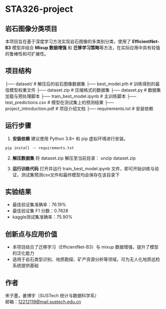 # STA326-project
## 岩石图像分类项目
本项目旨在基于深度学习方法实现岩石图像的多类别分类，使用了 **EfficientNet-B3** 模型并结合 **Mixup 数据增强** 和 **迁移学习策略**等方法，在实际应用中具有较强的鲁棒性和可扩展性。

## 项目结构
├── dataset/ # 解压后的岩石图像数据集
├── best_model.pth # 训练得到的最佳模型权重文件
├── dataset.zip # 压缩格式的数据集
├── dataset.py # 数据集加载与预处理脚本
├── train_best_model.ipynb # 主训练脚本
├── test_predictions.csv # 模型在测试集上的预测结果
├── project_introduction.pdf # 项目介绍文档
├── requirements.txt # 安装依赖


## 运行步骤

1. **安装依赖**
建议使用 Python 3.8+ 和 pip 虚拟环境进行安装。
```bash
pip install -r requirements.txt
```
2. **解压数据集**
将 dataset.zip 解压至当前目录：
unzip dataset.zip

3. **运行训练代码**
打开并运行 train_best_model.ipynb 文件，即可开始训练与验证，测试集预测csv文件和最终模型均会保存在该目录下

## 实验结果

- 最佳验证集准确率：76.19%
- 最佳验证集 F1 分数：0.7628
- kaggle测试集准确率：75.90%

## 创新点与应用价值

- 本项目结合了迁移学习（EfficientNet-B3）与 mixup 数据增强，提升了模型的泛化能力
- 适用于岩石类型识别、地质勘探、矿产资源分析等领域，可为无人化地质巡检系统提供基础

## 作者

宋子墨，姜博宇（SUSTech 统计与数据科学系）  
邮箱：12212119@mail.sustech.edu.cn

